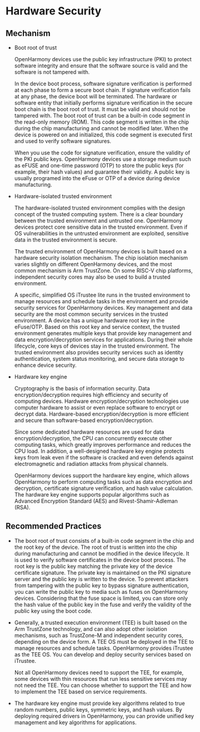 # Hardware Security<a name="EN-US_TOPIC_0000001051930809"></a>

## Mechanism<a name="section1312953842210"></a>

-   Boot root of trust

    OpenHarmony devices use the public key infrastructure \(PKI\) to protect software integrity and ensure that the software source is valid and the software is not tampered with.

    In the device boot process, software signature verification is performed at each phase to form a secure boot chain. If signature verification fails at any phase, the device boot will be terminated. The hardware or software entity that initially performs signature verification in the secure boot chain is the boot root of trust. It must be valid and should not be tampered with. The boot root of trust can be a built-in code segment in the read-only memory \(ROM\). This code segment is written in the chip during the chip manufacturing and cannot be modified later. When the device is powered on and initialized, this code segment is executed first and used to verify software signatures.

    When you use the code for signature verification, ensure the validity of the PKI public keys. OpenHarmony devices use a storage medium such as eFUSE and one-time password \(OTP\) to store the public keys \(for example, their hash values\) and guarantee their validity. A public key is usually programed into the eFuse or OTP of a device during device manufacturing.

-   Hardware-isolated trusted environment

    The hardware-isolated trusted environment complies with the design concept of the trusted computing system. There is a clear boundary between the trusted environment and untrusted one. OpenHarmony devices protect core sensitive data in the trusted environment. Even if OS vulnerabilities in the untrusted environment are exploited, sensitive data in the trusted environment is secure.

    The trusted environment of OpenHarmony devices is built based on a hardware security isolation mechanism. The chip isolation mechanism varies slightly on different OpenHarmony devices, and the most common mechanism is Arm TrustZone. On some RISC-V chip platforms, independent security cores may also be used to build a trusted environment.

    A specific, simplified OS iTrustee lite runs in the trusted environment to manage resources and schedule tasks in the environment and provide security services for OpenHarmony devices. Key management and data security are the most common security services in the trusted environment. A device has a unique hardware root key in the eFuse/OTP. Based on this root key and service context, the trusted environment generates multiple keys that provide key management and data encryption/decryption services for applications. During their whole lifecycle, core keys of devices stay in the trusted environment. The trusted environment also provides security services such as identity authentication, system status monitoring, and secure data storage to enhance device security.

-   Hardware key engine

    Cryptography is the basis of information security. Data encryption/decryption requires high efficiency and security of computing devices. Hardware encryption/decryption technologies use computer hardware to assist or even replace software to encrypt or decrypt data. Hardware-based encryption/decryption is more efficient and secure than software-based encryption/decryption.

    Since some dedicated hardware resources are used for data encryption/decryption, the CPU can concurrently execute other computing tasks, which greatly improves performance and reduces the CPU load. In addition, a well-designed hardware key engine protects keys from leak even if the software is cracked and even defends against electromagnetic and radiation attacks from physical channels.

    OpenHarmony devices support the hardware key engine, which allows OpenHarmony to perform computing tasks such as data encryption and decryption, certificate signature verification, and hash value calculation. The hardware key engine supports popular algorithms such as Advanced Encryption Standard \(AES\) and Rivest-Shamir-Adleman \(RSA\).


## Recommended Practices<a name="section37901319112311"></a>

-   The boot root of trust consists of a built-in code segment in the chip and the root key of the device. The root of trust is written into the chip during manufacturing and cannot be modified in the device lifecycle. It is used to verify software certificates in the device boot process. The root key is the public key matching the private key of the device certificate signature. The private key is maintained on the PKI signature server and the public key is written to the device. To prevent attackers from tampering with the public key to bypass signature authentication, you can write the public key to media such as fuses on OpenHarmony devices. Considering that the fuse space is limited, you can store only the hash value of the public key in the fuse and verify the validity of the public key using the boot code.
-   Generally, a trusted execution environment \(TEE\) is built based on the Arm TrustZone technology, and can also adopt other isolation mechanisms, such as TrustZone-M and independent security cores, depending on the device form. A TEE OS must be deployed in the TEE to manage resources and schedule tasks. OpenHarmony provides iTrustee as the TEE OS. You can develop and deploy security services based on iTrustee.

    Not all OpenHarmony devices need to support the TEE, for example, some devices with thin resources that run less sensitive services may not need the TEE. You can choose whether to support the TEE and how to implement the TEE based on service requirements.

-   The hardware key engine must provide key algorithms related to true random numbers, public keys, symmetric keys, and hash values. By deploying required drivers in OpenHarmony, you can provide unified key management and key algorithms for applications.

